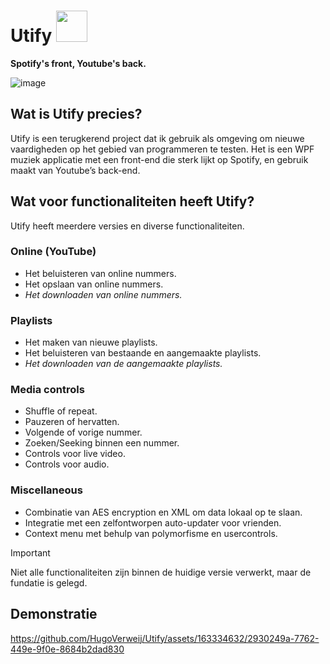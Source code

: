 # Utify <img src="https://github.com/HugoVerweij/Utify/assets/163334632/a58688c1-9581-4109-af2c-d244ae849db4" width="50" height="50">
**Spotify's front, Youtube's back.**

![image](https://github.com/HugoVerweij/Utify/assets/163334632/3b30af7b-de4a-452e-bd9d-8a2228cede54)

## Wat is Utify precies?

Utify is een terugkerend project dat ik gebruik als omgeving om nieuwe vaardigheden op het gebied van programmeren te testen. Het is een WPF muziek applicatie met een front-end die sterk lijkt op Spotify, en gebruik maakt van Youtube’s back-end.

## Wat voor functionaliteiten heeft Utify?

Utify heeft meerdere versies en diverse functionaliteiten.

### Online (YouTube)
* Het beluisteren van online nummers.
* Het opslaan van online nummers.  
* _Het downloaden van online nummers._

### Playlists
* Het maken van nieuwe playlists.
* Het beluisteren van bestaande en aangemaakte playlists.
* _Het downloaden van de aangemaakte playlists._

### Media controls
* Shuffle of repeat.
* Pauzeren of hervatten.
* Volgende of vorige nummer.
* Zoeken/Seeking binnen een nummer.
* Controls voor live video.
* Controls voor audio.

### Miscellaneous
* Combinatie van AES encryption en XML om data lokaal op te slaan.
* Integratie met een zelfontworpen  auto-updater voor vrienden.
* Context menu met behulp van polymorfisme en usercontrols.

> [!IMPORTANT]
> Niet alle functionaliteiten zijn binnen de huidige versie verwerkt, maar de fundatie is gelegd.

## Demonstratie
https://github.com/HugoVerweij/Utify/assets/163334632/2930249a-7762-449e-9f0e-8684b2dad830
